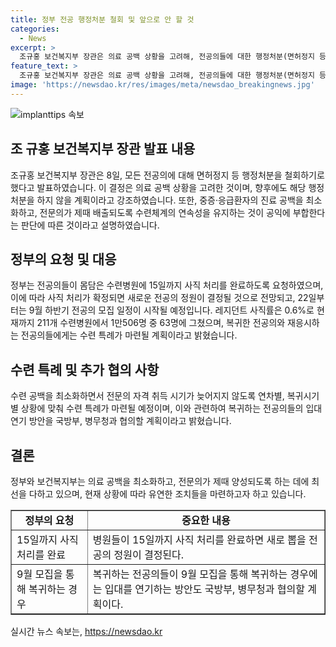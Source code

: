 ```yaml
---
title: 정부 전공 행정처분 철회 및 앞으로 안 할 것
categories:
  - News
excerpt: >
  조규홍 보건복지부 장관은 의료 공백 상황을 고려해, 전공의들에 대한 행정처분(면허정지 등)을 철회하기로 했다. 이에 따라 모든 전공의에 대해서는 향후에도 행정처분을 하지 않을 계획이며, 사직 처리를 완료한 후에는 9월 하반기 전공의 모집이 시작될 예정이다. 또한, 복귀한 전공의와 재응시하는 전공의들에게는 수련 특례가 마련되며, 복귀하는 경우에는 입대를 연기하는 방안도 고려 중이라고 밝혔다.
feature_text: >
  조규홍 보건복지부 장관은 의료 공백 상황을 고려해, 전공의들에 대한 행정처분(면허정지 등)을 철회하기로 했다. 이에 따라 모든 전공의에 대해서는 향후에도 행정처분을 하지 않을 계획이며, 사직 처리를 완료한 후에는 9월 하반기 전공의 모집이 시작될 예정이다. 또한, 복귀한 전공의와 재응시하는 전공의들에게는 수련 특례가 마련되며, 복귀하는 경우에는 입대를 연기하는 방안도 고려 중이라고 밝혔다.
image: 'https://newsdao.kr/res/images/meta/newsdao_breakingnews.jpg'
---
```


<p><img src="https://newsdao.kr/res/images/meta/newsdao_breakingnews.jpg" alt="implanttips 속보" /></p>

<h2 data-ke-size="size26">조 규홍 보건복지부 장관 발표 내용</h2>

<p data-ke-size="size16">조규홍 보건복지부 장관은 8일, 모든 전공의에 대해 면허정지 등 행정처분을 철회하기로 했다고 발표하였습니다. 이 결정은 의료 공백 상황을 고려한 것이며, 향후에도 해당 행정처분을 하지 않을 계획이라고 강조하였습니다. 또한, 중증·응급환자의 진료 공백을 최소화하고, 전문의가 제때 배출되도록 수련체계의 연속성을 유지하는 것이 공익에 부합한다는 판단에 따른 것이라고 설명하였습니다.</p>

<h2 data-ke-size="size26">정부의 요청 및 대응</h2>

<p data-ke-size="size16">정부는 전공의들이 몸담은 수련병원에 15일까지 사직 처리를 완료하도록 요청하였으며, 이에 따라 사직 처리가 확정되면 새로운 전공의 정원이 결정될 것으로 전망되고, 22일부터는 9월 하반기 전공의 모집 일정이 시작될 예정입니다. 레지던트 사직률은 0.6%로 현재까지 211개 수련병원에서 1만506명 중 63명에 그쳤으며, 복귀한 전공의와 재응시하는 전공의들에게는 수련 특례가 마련될 계획이라고 밝혔습니다.</p>

<h2 data-ke-size="size26">수련 특례 및 추가 협의 사항</h2>

<p data-ke-size="size16">수련 공백을 최소화하면서 전문의 자격 취득 시기가 늦어지지 않도록 연차별, 복귀시기별 상황에 맞춰 수련 특례가 마련될 예정이며, 이와 관련하여 복귀하는 전공의들의 입대 연기 방안을 국방부, 병무청과 협의할 계획이라고 밝혔습니다.</p>

<h2 data-ke-size="size26">결론</h2>

<p data-ke-size="size16">정부와 보건복지부는 의료 공백을 최소화하고, 전문의가 제때 양성되도록 하는 데에 최선을 다하고 있으며, 현재 상황에 따라 유연한 조치들을 마련하고자 하고 있습니다.</p>

<table style="width: 100%;" border="1">
<tbody>
<tr>
<td style="text-align: center; height: 17px;"><b>정부의 요청</b></td>
<td style="text-align: center; height: 17px;"><b>중요한 내용</b></td>
</tr>
<tr>
<td style="text-align: left;">15일까지 사직 처리를 완료</td>
<td style="text-align: left;">병원들이 15일까지 사직 처리를 완료하면 새로 뽑을 전공의 정원이 결정된다.</td>
</tr>
<tr>
<td style="text-align: left;">9월 모집을 통해 복귀하는 경우</td>
<td style="text-align: left;">복귀하는 전공의들이 9월 모집을 통해 복귀하는 경우에는 입대를 연기하는 방안도 국방부, 병무청과 협의할 계획이다.</td>
</tr>
</tbody>
</table>
실시간 뉴스 속보는, <a href="https://newsdao.kr" rel="dofollow">https://newsdao.kr</a>


